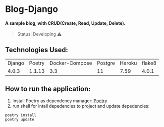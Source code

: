 # Blog-Django
#### A sample blog, with CRUD(Create, Read, Update, Delete).


> Status: Developing ⚠️


## Technologies Used:
<table>
  <tr>
    <td>Django</td>
    <td>Poetry</td>
    <td>Docker-Compose</td>
    <td>Postgre</td>
    <td>Heroku</td>
    <td>flake8</td>

  </tr>
  <tr>
    <td>4.0.3</td>
    <td>1.1.13</td>
    <td> 3.3 </td>
    <td>11</td>
    <td>7.59</td>
    <td>4.0.1</td>

  </tr>
</table>

## How to run the application:

1) Install Poetry as dependency manager:
[Poetry](https://python-poetry.org/docs/master#installing-with-the-official-installer)
2) run shell for intall depedencies to project and update depedencies:
``` 
poetry install
poetry update

```
